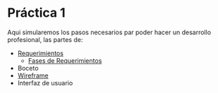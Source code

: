 # Práctica 1
Aqui simularemos los pasos necesarios par poder hacer un desarrollo profesional, las partes de:

* [Requerimientos](https://github.com/Amhedriel/LaunchXPracticas/tree/master/Practica1/Requerimientos)
  * [Fases de Requerimientos](https://1drv.ms/p/s!AoBVO6v6zSGpgfwLtOUPeXhrGYcd-g?e=h9lTDA "Power Point")
* Boceto
* [Wireframe](/wireframe/README.md)
* Interfaz de usuario


